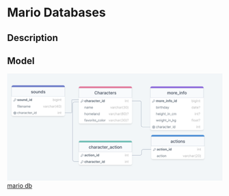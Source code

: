 # Mario Databases

## Description 

## Model
![](./mario-db.png)
[mario db](https://drawsql.app/teams/pardon/diagrams/mariodb)

